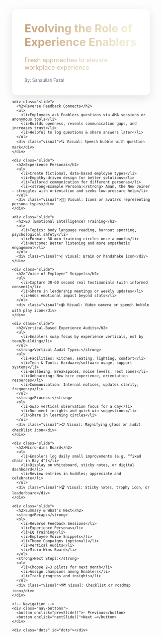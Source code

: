 <!DOCTYPE html>
<html lang="en">
<head>
  <meta charset="UTF-8">
  <meta name="viewport" content="width=device-width, initial-scale=1">
  <title>Evolving the Role of Experience Enablers</title>
  <link href="https://fonts.googleapis.com/css2?family=Inter:wght@400;600;700&display=swap" rel="stylesheet">
  <style>
    :root {
      --gradient: linear-gradient(to right, #c7a17a, #f5f5dc);
      --bg: #f9fafb;
      --text: #1f2937;
      --muted: #6b7280;
      --card: #ffffff;
    }

    body {
      margin: 0;
      font-family: 'Inter', sans-serif;
      background: var(--bg);
      color: var(--text);
      overflow-x: hidden;
    }

    .container {
      display: flex;
      flex-direction: column;
      align-items: center;
      padding: 30px;
    }

    .slide {
      max-width: 800px;
      background: var(--card);
      border-radius: 16px;
      padding: 40px;
      box-shadow: 0 10px 30px rgba(0,0,0,0.1);
      display: none;
      transition: all 0.5s ease;
      transform: translateX(100%);
      opacity: 0;
    }

    .slide.active {
      display: block;
      transform: translateX(0);
      opacity: 1;
    }

    h1, h2, h3 {
      background: var(--gradient);
      -webkit-background-clip: text;
      -webkit-text-fill-color: transparent;
      background-clip: text;
      color: transparent;
      margin-top: 0;
    }

    h1 {
      font-size: 36px;
    }

    h2 {
      font-size: 28px;
    }

    h3 {
      font-size: 20px;
      font-weight: 400;
      color: var(--muted);
    }

    ul, ol {
      padding-left: 20px;
      margin-top: 16px;
    }

    li {
      margin-bottom: 10px;
    }

    .visual {
      margin-top: 16px;
      font-style: italic;
      color: #475569;
    }

    .footer {
      font-size: 14px;
      color: var(--muted);
      margin-top: 20px;
    }

    .nav-buttons {
      margin: 20px;
    }

    button {
      background: #c7a17a;
      border: none;
      color: white;
      padding: 10px 20px;
      font-size: 16px;
      margin: 0 10px;
      border-radius: 6px;
      cursor: pointer;
      transition: background 0.3s;
    }

    button:hover {
      background: #aa865d;
    }

    .dots {
      display: flex;
      justify-content: center;
      margin-top: 10px;
    }

    .dot {
      width: 14px;
      height: 14px;
      border-radius: 50%;
      margin: 5px;
      background: #d1d5db;
      cursor: pointer;
    }

    .dot.active {
      background: #c7a17a;
    }

    @media screen and (max-width: 600px) {
      .slide {
        padding: 24px;
      }

      h1 { font-size: 26px; }
      h2 { font-size: 20px; }
    }
  </style>
</head>
<body>

  <div class="container">
    <!-- Slides -->
    <div class="slide active">
      <h1>Evolving the Role of Experience Enablers</h1>
      <h3>Fresh approaches to elevate workplace experience</h3>
      <div class="footer">By: Sanaullah Fazal</div>
    </div>

    <div class="slide">
      <h2>Reverse Feedback Connects</h2>
      <ul>
        <li>Employees ask Enablers questions via AMA sessions or anonymous tools</li>
        <li>Builds openness, reveals communication gaps, and increases trust</li>
        <li>Helpful to log questions & share answers later</li>
      </ul>
      <div class="visual">🔍 Visual: Speech bubble with question mark</div>
    </div>

    <div class="slide">
      <h2>Experience Personas</h2>
      <ul>
        <li>Create fictional, data-based employee types</li>
        <li>Empathy‑driven design for better solutions</li>
        <li>Tailored communication for different personas</li>
        <li><strong>Example Persona:</strong> Aman, the New Joiner — struggles with orientation and seeks low‑pressure help</li>
      </ul>
      <div class="visual">🧑‍💼 Visual: Icons or avatars representing persona types</div>
    </div>

    <div class="slide">
      <h2>EQ (Emotional Intelligence) Training</h2>
      <ul>
        <li>Topics: body language reading, burnout spotting, psychological safety</li>
        <li>Format: 30‑min training circles once a month</li>
        <li>Outcome: Better listening and more empathetic engagement</li>
      </ul>
      <div class="visual">🧠 Visual: Brain or handshake icon</div>
    </div>

    <div class="slide">
      <h2>“Voice of Employee” Snippets</h2>
      <ul>
        <li>Capture 30‑60 second real testimonials (with informed consent)</li>
        <li>Share in leadership meetings or weekly updates</li>
        <li>Adds emotional impact beyond stats</li>
      </ul>
      <div class="visual">📹 Visual: Video camera or speech bubble with play icon</div>
    </div>

    <div class="slide">
      <h2>Vertical-Based Experience Audits</h2>
      <ul>
        <li>Enablers swap focus by experience verticals, not by team/building</li>
      </ul>
      <strong>Vertical Audit Types:</strong>
      <ul>
        <li>Facilities: Kitchen, seating, lighting, comfort</li>
        <li>Tech & Tools: Hardware/software usage, support systems</li>
        <li>Wellbeing: Breakspaces, noise levels, rest zones</li>
        <li>Onboarding: New hire experience, orientation resources</li>
        <li>Communication: Internal notices, updates clarity, frequency</li>
      </ul>
      <strong>Process:</strong>
      <ol>
        <li>Swap vertical observation focus for a day</li>
        <li>Document insights and quick-win suggestions</li>
        <li>Share in learning circles</li>
      </ol>
      <div class="visual">📋 Visual: Magnifying glass or audit checklist icon</div>
    </div>

    <div class="slide">
      <h2>Micro‑Wins Board</h2>
      <ul>
        <li>Enablers log daily small improvements (e.g. “fixed chair in Bay 4”)</li>
        <li>Display on whiteboard, sticky notes, or digital dashboard</li>
        <li>Review entries in huddles; appreciate and celebrate</li>
      </ul>
      <div class="visual">🏆 Visual: Sticky notes, trophy icon, or leaderboard</div>
    </div>

    <div class="slide">
      <h2>Summary & What’s Next</h2>
      <strong>Recap:</strong>
      <ol>
        <li>Reverse Feedback Sessions</li>
        <li>Experience Personas</li>
        <li>EQ Training</li>
        <li>Employee Voice Snippets</li>
        <li>Theme Campaigns (optional)</li>
        <li>Vertical Audits</li>
        <li>Micro‑Wins Board</li>
      </ol>
      <strong>Next Steps:</strong>
      <ul>
        <li>Choose 2–3 pilots for next month</li>
        <li>Assign champions among Enablers</li>
        <li>Track progress and insights</li>
      </ul>
      <div class="visual">🗺️ Visual: Checklist or roadmap icon</div>
    </div>

    <!-- Navigation -->
    <div class="nav-buttons">
      <button onclick="prevSlide()">← Previous</button>
      <button onclick="nextSlide()">Next →</button>
    </div>

    <div class="dots" id="dots"></div>

  </div>

  <script>
    const slides = document.querySelectorAll('.slide');
    const dotsContainer = document.getElementById('dots');
    let current = 0;

    function showSlide(index) {
      slides.forEach((slide, i) => {
        slide.classList.remove('active');
        dotsContainer.children[i].classList.remove('active');
      });
      slides[index].classList.add('active');
      dotsContainer.children[index].classList.add('active');
      current = index;
    }

    function nextSlide() {
      const next = (current + 1) % slides.length;
      showSlide(next);
    }

    function prevSlide() {
      const prev = (current - 1 + slides.length) % slides.length;
      showSlide(prev);
    }

    // Create dots
    slides.forEach((_, i) => {
      const dot = document.createElement('div');
      dot.classList.add('dot');
      if (i === 0) dot.classList.add('active');
      dot.addEventListener('click', () => showSlide(i));
      dotsContainer.appendChild(dot);
    });

    // Arrow key navigation
    document.addEventListener('keydown', (e) => {
      if (e.key === 'ArrowRight') nextSlide();
      if (e.key === 'ArrowLeft') prevSlide();
    });
  </script>
</body>
</html>